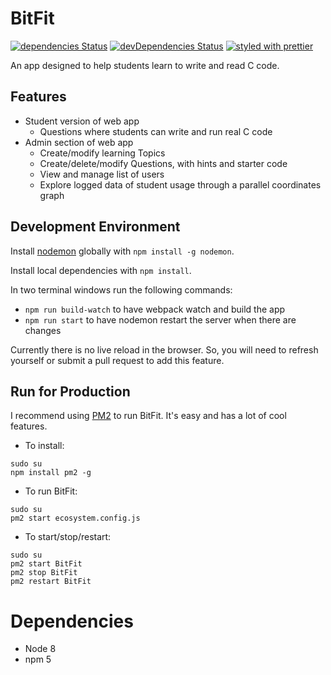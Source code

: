 # BitFit
[![dependencies Status](https://david-dm.org/celinaberg/BitFit/status.svg)](https://david-dm.org/celinaberg/BitFit)
[![devDependencies Status](https://david-dm.org/celinaberg/BitFit/dev-status.svg)](https://david-dm.org/celinaberg/BitFit?type=dev)
[![styled with prettier](https://img.shields.io/badge/styled_with-prettier-ff69b4.svg)](https://github.com/prettier/prettier)

An app designed to help students learn to write and read C code.

## Features
- Student version of web app
  - Questions where students can write and run real C code
- Admin section of web app
  - Create/modify learning Topics
  - Create/delete/modify Questions, with hints and starter code
  - View and manage list of users
  - Explore logged data of student usage through a parallel coordinates graph

## Development Environment

Install [nodemon](https://github.com/remy/nodemon) globally with `npm install -g nodemon`.

Install local dependencies with `npm install`.

In two terminal windows run the following commands:
  - `npm run build-watch` to have webpack watch and build the app
  - `npm run start` to have nodemon restart the server when there are changes
 
Currently there is no live reload in the browser. So, you will need to refresh yourself or submit a pull request to add this feature.

## Run for Production
I recommend using [PM2](http://pm2.keymetrics.io/) to run BitFit. It's easy and has a lot of cool features.
 -  To install: 

  ```
  sudo su
  npm install pm2 -g
  ```
 - To run BitFit:

  ```
  sudo su
  pm2 start ecosystem.config.js
  ```
  
 - To start/stop/restart:

  ```
  sudo su
  pm2 start BitFit
  pm2 stop BitFit
  pm2 restart BitFit
  ```

# Dependencies
 - Node 8
 - npm 5
